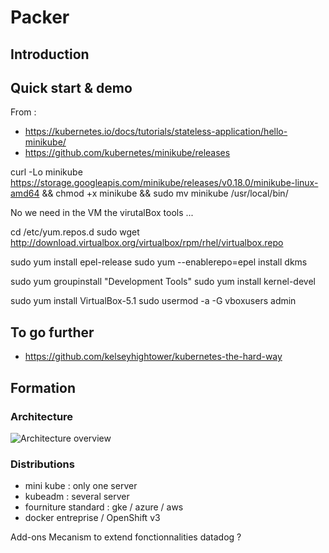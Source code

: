 # Packer

<!-- MACRO{toc|section=0|fromDepth=0|toDepth=3} -->
## Introduction 




## Quick start & demo

From : 

 * https://kubernetes.io/docs/tutorials/stateless-application/hello-minikube/
 * https://github.com/kubernetes/minikube/releases
 

 
 curl -Lo minikube https://storage.googleapis.com/minikube/releases/v0.18.0/minikube-linux-amd64 && chmod +x minikube && sudo mv minikube /usr/local/bin/

 
No we need in the VM the virutalBox tools ...

 cd /etc/yum.repos.d
 sudo wget http://download.virtualbox.org/virtualbox/rpm/rhel/virtualbox.repo

 sudo yum install epel-release
 sudo yum --enablerepo=epel install dkms
 
 sudo yum groupinstall "Development Tools"
 sudo yum install kernel-devel
 
 sudo yum install VirtualBox-5.1
 sudo usermod -a -G vboxusers admin

## To go further 

* https://github.com/kelseyhightower/kubernetes-the-hard-way
 
## Formation

### Architecture 

![Architecture overview](./images/architecture.png "Architecture Overview")


### Distributions

* mini kube : only one server 
* kubeadm : several server   
* fourniture standard : gke / azure / aws
* docker entreprise / OpenShift v3

Add-ons Mecanism to extend fonctionnalities 
datadog ? 


	




